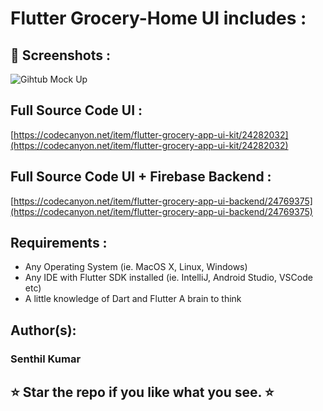 # Flutter Grocery-Home UI includes :

## 📸 Screenshots :

![Gihtub Mock Up](https://user-images.githubusercontent.com/55370377/64933490-3c819d00-d863-11e9-8a9f-fde5414160c3.jpg)

## Full Source Code UI :
[https://codecanyon.net/item/flutter-grocery-app-ui-kit/24282032](https://codecanyon.net/item/flutter-grocery-app-ui-kit/24282032)

## Full Source Code UI + Firebase Backend :
[https://codecanyon.net/item/flutter-grocery-app-ui-backend/24769375](https://codecanyon.net/item/flutter-grocery-app-ui-backend/24769375)

## Requirements :

* Any Operating System (ie. MacOS X, Linux, Windows)
* Any IDE with Flutter SDK installed (ie. IntelliJ, Android Studio, VSCode etc)
* A little knowledge of Dart and Flutter A brain to think

## Author(s):

### Senthil Kumar

## ⭐ Star the repo if you like what you see. ⭐
